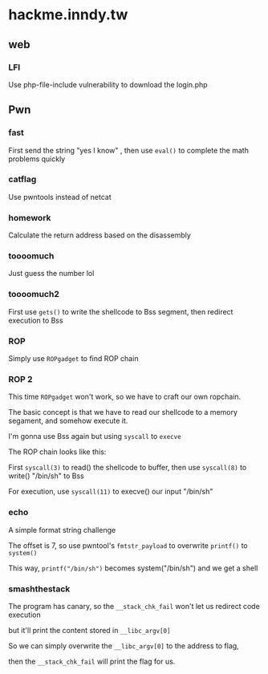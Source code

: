 # hackme.inndy.tw

## web

### LFI

Use php-file-include vulnerability to download the login.php

## Pwn

### fast

First send the string "yes I know" , then use `eval()` to complete the math problems quickly

### catflag

Use pwntools instead of netcat

### homework

Calculate the return address based on the disassembly

### toooomuch

Just guess the number lol

### toooomuch2

First use `gets()` to write the shellcode to Bss segment, then redirect execution to Bss

### ROP

Simply use `ROPgadget` to find ROP chain

### ROP 2

This time `ROPgadget` won't work, so we have to craft our own ropchain.

The basic concept is that we have to read our shellcode to a memory segament, and somehow execute it.

I'm gonna use Bss again but using `syscall` to `execve`

The ROP chain looks like this:

First `syscall(3)` to read() the shellcode to buffer, then use `syscall(8)` to write() "/bin/sh" to Bss

For execution, use `syscall(11)` to execve() our input "/bin/sh" 

### echo

A simple format string challenge

The offset is 7, so use pwntool's `fmtstr_payload` to overwrite `printf()` to `system()`

This way, `printf("/bin/sh")` becomes system("/bin/sh") and we get a shell

### smashthestack

The program has canary, so the `__stack_chk_fail` won't let us redirect code execution 

but it'll print the content stored in `__libc_argv[0]`

So we can simply overwrite the `__libc_argv[0]` to the address to flag, 

then the `__stack_chk_fail` will print the flag for us.